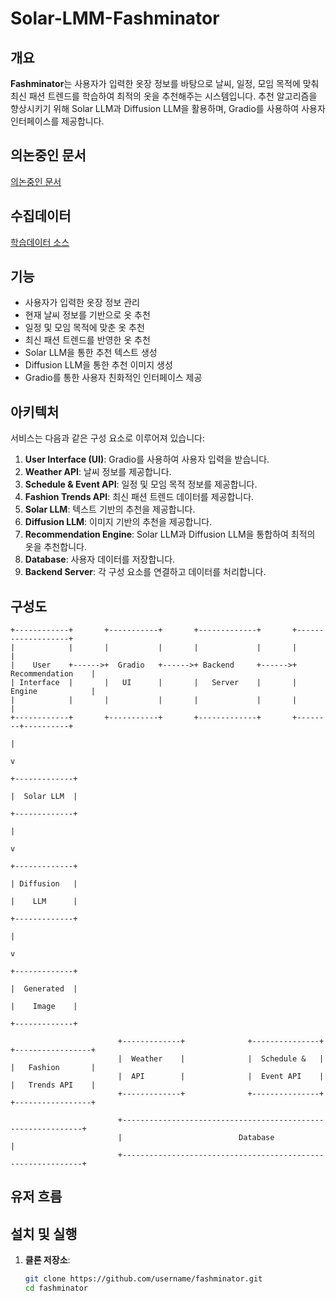 # Solar-LMM-Fashminator

## 개요

**Fashminator**는 사용자가 입력한 옷장 정보를 바탕으로 날씨, 일정, 모임 목적에 맞춰 최신 패션 트렌드를 학습하여 최적의 옷을 추천해주는 시스템입니다. 추천 알고리즘을 향상시키기 위해 Solar LLM과 Diffusion LLM을 활용하며, Gradio를 사용하여 사용자 인터페이스를 제공합니다.


## 의논중인 문서
[의논중인 문서](https://docs.google.com/document/d/132_GdweLA4OVlep6Rywna2vfH2TXkhGr_9l2hu02ILo/edit?usp=sharing)

## 수집데이터
[학습데이터 소스]()


## 기능

- 사용자가 입력한 옷장 정보 관리
- 현재 날씨 정보를 기반으로 옷 추천
- 일정 및 모임 목적에 맞춘 옷 추천
- 최신 패션 트렌드를 반영한 옷 추천
- Solar LLM을 통한 추천 텍스트 생성
- Diffusion LLM을 통한 추천 이미지 생성
- Gradio를 통한 사용자 친화적인 인터페이스 제공

## 아키텍처 

서비스는 다음과 같은 구성 요소로 이루어져 있습니다:
1. **User Interface (UI)**: Gradio를 사용하여 사용자 입력을 받습니다.
2. **Weather API**: 날씨 정보를 제공합니다.
3. **Schedule & Event API**: 일정 및 모임 목적 정보를 제공합니다.
4. **Fashion Trends API**: 최신 패션 트렌드 데이터를 제공합니다.
5. **Solar LLM**: 텍스트 기반의 추천을 제공합니다.
6. **Diffusion LLM**: 이미지 기반의 추천을 제공합니다.
7. **Recommendation Engine**: Solar LLM과 Diffusion LLM을 통합하여 최적의 옷을 추천합니다.
8. **Database**: 사용자 데이터를 저장합니다.
9. **Backend Server**: 각 구성 요소를 연결하고 데이터를 처리합니다.


## 구성도 

```
+------------+       +-----------+       +-------------+       +-------------------+
|            |       |           |       |             |       |                   |
|    User    +------>+  Gradio   +------>+ Backend     +------>+ Recommendation    |
| Interface  |       |   UI      |       |   Server    |       | Engine            |
|            |       |           |       |             |       |                   |
+------------+       +-----------+       +-------------+       +--------+----------+
                                                                             |
                                                                             v
                                                                       +-------------+
                                                                       |  Solar LLM  |
                                                                       +-------------+
                                                                             |
                                                                             v
                                                                       +-------------+
                                                                       | Diffusion   |
                                                                       |    LLM      |
                                                                       +-------------+
                                                                             |
                                                                             v
                                                                       +-------------+
                                                                       |  Generated  |
                                                                       |    Image    |
                                                                       +-------------+

                        +-------------+              +---------------+   +-----------------+
                        |  Weather    |              |  Schedule &   |   |   Fashion       |
                        |  API        |              |  Event API    |   |   Trends API    |
                        +-------------+              +---------------+   +-----------------+

                        +-------------------------------------------------------------+
                        |                          Database                           |
                        +-------------------------------------------------------------+
```

## 유저 흐름



## 설치 및 실행

1. **클론 저장소**:
   ```bash
   git clone https://github.com/username/fashminator.git
   cd fashminator
